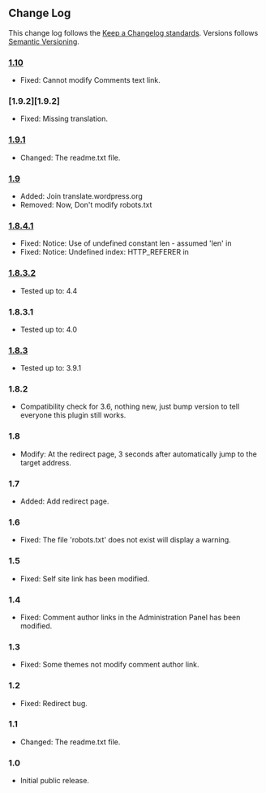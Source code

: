## Change Log ##

This change log follows the [Keep a Changelog standards][keepachangelog]. Versions follows [Semantic Versioning][semver].

### [1.10][1.10] ###

* Fixed: Cannot modify Comments text link.

### [1.9.2][1.9.2] ###

* Fixed: Missing translation.

### [1.9.1][1.9.1] ###

* Changed: The readme.txt file.

### [1.9][1.9] ###

* Added: Join translate.wordpress.org
* Removed: Now, Don't modify robots.txt

### [1.8.4.1][1.8.4.1] ###

* Fixed: Notice: Use of undefined constant len - assumed 'len' in
* Fixed: Notice: Undefined index: HTTP_REFERER in

### [1.8.3.2][1.8.3.2] ###

* Tested up to: 4.4

### 1.8.3.1 ###

* Tested up to: 4.0

### [1.8.3][1.8.3] ###

* Tested up to: 3.9.1

### 1.8.2 ###

* Compatibility check for 3.6, nothing new, just bump version to tell everyone this plugin still works.

### 1.8 ###

* Modify: At the redirect page, 3 seconds after automatically jump to the target address.

### 1.7 ###

* Added: Add redirect page.

### 1.6 ###

* Fixed: The file 'robots.txt' does not exist will display a warning.

### 1.5 ###

* Fixed: Self site link has been modified.

### 1.4 ###

* Fixed: Comment author links in the Administration Panel has been modified.

### 1.3 ###

* Fixed: Some themes not modify comment author link.

### 1.2 ###

* Fixed: Redirect bug.

### 1.1 ###

* Changed: The readme.txt file.

### 1.0 ###

* Initial public release.



 [keepachangelog]: http://keepachangelog.com/
 [semver]: http://semver.org/
 [1.10]: https://github.com/lite3/comments-link-optimization/releases/tag/1.10
 [1.9.1]: https://github.com/lite3/comments-link-optimization/releases/tag/1.9.1
 [1.9]: https://github.com/lite3/comments-link-optimization/releases/tag/1.9
 [1.8.4.1]: https://github.com/lite3/comments-link-optimization/releases/tag/1.8.4.1
 [1.8.3.2]: https://github.com/lite3/comments-link-optimization/releases/tag/1.8.3.2
 [1.8.3]: https://github.com/lite3/comments-link-optimization/releases/tag/1.8.3